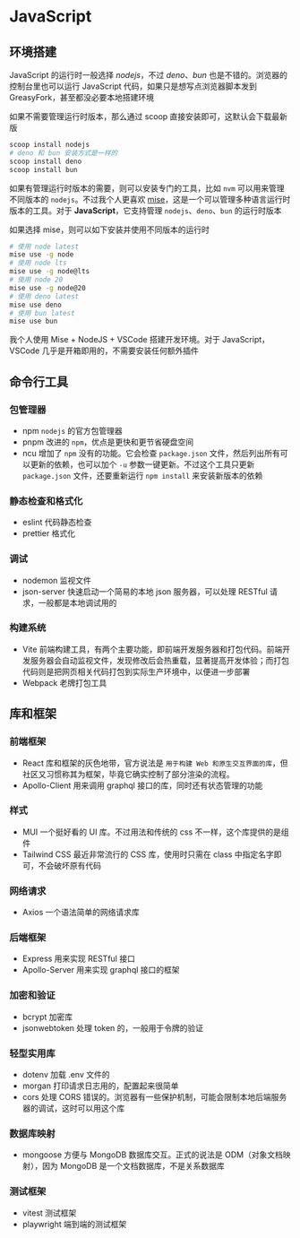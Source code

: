 # JavaScript

## 环境搭建

JavaScript 的运行时一般选择 *nodejs*，不过 *deno*、*bun* 也是不错的。浏览器的控制台里也可以运行 JavaScript 代码，如果只是想写点浏览器脚本发到 GreasyFork，甚至都没必要本地搭建环境

如果不需要管理运行时版本，那么通过 scoop 直接安装即可，这默认会下载最新版

```sh
scoop install nodejs
# deno 和 bun 安装方式是一样的
scoop install deno
scoop install bun
```

如果有管理运行时版本的需要，则可以安装专门的工具，比如 `nvm` 可以用来管理不同版本的 `nodejs`。不过我个人更喜欢 [mise](../环境管理/Mise.md)，这是一个可以管理多种语言运行时版本的工具。对于 **JavaScript**，它支持管理 `nodejs`、`deno`、`bun` 的运行时版本

如果选择 mise，则可以如下安装并使用不同版本的运行时

```sh
# 使用 node latest
mise use -g node
# 使用 node lts
mise use -g node@lts
# 使用 node 20
mise use -g node@20
# 使用 deno latest
mise use deno
# 使用 bun latest
mise use bun
```

我个人使用 Mise + NodeJS + VSCode 搭建开发环境。对于 JavaScript，VSCode 几乎是开箱即用的，不需要安装任何额外插件

## 命令行工具

### 包管理器

- npm `nodejs` 的官方包管理器
- pnpm 改进的 `npm`，优点是更快和更节省硬盘空间
- ncu 增加了 `npm` 没有的功能。它会检查 `package.json` 文件，然后列出所有可以更新的依赖，也可以加个 `-u` 参数一键更新。不过这个工具只更新 `package.json` 文件，还要重新运行 `npm install` 来安装新版本的依赖

### 静态检查和格式化

- eslint 代码静态检查
- prettier 格式化

### 调试

- nodemon 监视文件
- json-server 快速启动一个简易的本地 json 服务器，可以处理 RESTful 请求，一般都是本地调试用的

### 构建系统

- Vite 前端构建工具，有两个主要功能，即前端开发服务器和打包代码。前端开发服务器会自动监视文件，发现修改后会热重载，显著提高开发体验；而打包代码则是把网页相关代码打包到实际生产环境中，以便进一步部署
- Webpack 老牌打包工具

## 库和框架

### 前端框架

- React 库和框架的灰色地带，官方说法是 `用于构建 Web 和原生交互界面的库`，但社区又习惯称其为框架，毕竟它确实控制了部分渲染的流程。
- Apollo-Client 用来调用 graphql 接口的库，同时还有状态管理的功能

### 样式

- MUI 一个挺好看的 UI 库。不过用法和传统的 css 不一样，这个库提供的是组件
- Tailwind CSS 最近非常流行的 CSS 库，使用时只需在 class 中指定名字即可，不会破坏原有代码

### 网络请求

- Axios 一个语法简单的网络请求库

### 后端框架

- Express 用来实现 RESTful 接口
- Apollo-Server 用来实现 graphql 接口的框架

### 加密和验证

- bcrypt 加密库
- jsonwebtoken 处理 token 的，一般用于令牌的验证

### 轻型实用库

- dotenv 加载 .env 文件的
- morgan 打印请求日志用的，配置起来很简单
- cors 处理 CORS 错误的。浏览器有一些保护机制，可能会限制本地后端服务器的调试，这时可以用这个库

### 数据库映射

- mongoose 方便与 MongoDB 数据库交互。正式的说法是 ODM（对象文档映射），因为 MongoDB 是一个文档数据库，不是关系数据库

### 测试框架

- vitest 测试框架
- playwright 端到端的测试框架
